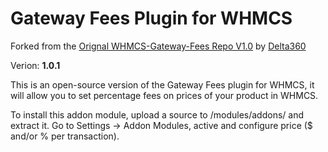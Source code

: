 # Gateway Fees Plugin for WHMCS
Forked from the [Orignal WHMCS-Gateway-Fees Repo V1.0](https://github.com/delta360/WHMCS-Gateway-Fees) by [Delta360](https://github.com/delta360)

Verion: **1.0.1**

This is an open-source version of the Gateway Fees plugin for WHMCS, it will allow you to set percentage fees on prices of your product in WHMCS.

To install this addon module, upload a source to /modules/addons/ and extract it.
Go to Settings -> Addon Modules, active and configure price ($ and/or % per transaction).
